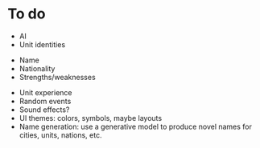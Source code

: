 # To do
* AI
* Unit identities
 - Name
 - Nationality
 - Strengths/weaknesses
* Unit experience
* Random events
* Sound effects?
* UI themes: colors, symbols, maybe layouts
* Name generation: use a generative model to produce novel names for cities, units, nations, etc.
